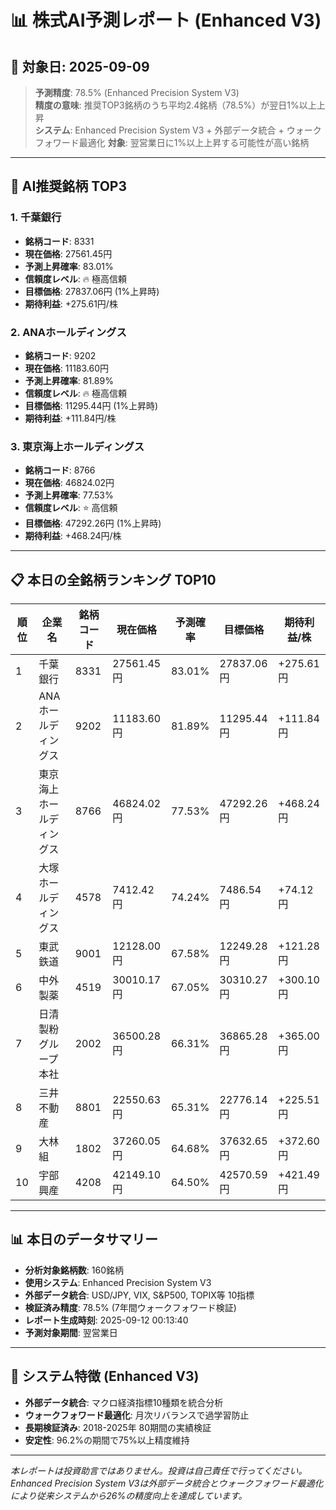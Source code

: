 # 📊 株式AI予測レポート (Enhanced V3)
## 📅 対象日: 2025-09-09

> **予測精度**: 78.5% (Enhanced Precision System V3)  
> **精度の意味**: 推奨TOP3銘柄のうち平均2.4銘柄（78.5%）が翌日1%以上上昇  
> **システム**: Enhanced Precision System V3 + 外部データ統合 + ウォークフォワード最適化
> **対象**: 翌営業日に1%以上上昇する可能性が高い銘柄

---

## 🎯 AI推奨銘柄 TOP3

### 1. 千葉銀行
- **銘柄コード**: 8331
- **現在価格**: 27561.45円
- **予測上昇確率**: 83.01%
- **信頼度レベル**: 🔥 極高信頼
- **目標価格**: 27837.06円 (1%上昇時)
- **期待利益**: +275.61円/株

### 2. ANAホールディングス
- **銘柄コード**: 9202
- **現在価格**: 11183.60円
- **予測上昇確率**: 81.89%
- **信頼度レベル**: 🔥 極高信頼
- **目標価格**: 11295.44円 (1%上昇時)
- **期待利益**: +111.84円/株

### 3. 東京海上ホールディングス
- **銘柄コード**: 8766
- **現在価格**: 46824.02円
- **予測上昇確率**: 77.53%
- **信頼度レベル**: ⭐ 高信頼
- **目標価格**: 47292.26円 (1%上昇時)
- **期待利益**: +468.24円/株

---

## 📋 本日の全銘柄ランキング TOP10

| 順位 | 企業名 | 銘柄コード | 現在価格 | 予測確率 | 目標価格 | 期待利益/株 |
|------|--------|------------|----------|----------|----------|-------------|
| 1 | 千葉銀行 | 8331 | 27561.45円 | 83.01% | 27837.06円 | +275.61円 |
| 2 | ANAホールディングス | 9202 | 11183.60円 | 81.89% | 11295.44円 | +111.84円 |
| 3 | 東京海上ホールディングス | 8766 | 46824.02円 | 77.53% | 47292.26円 | +468.24円 |
| 4 | 大塚ホールディングス | 4578 | 7412.42円 | 74.24% | 7486.54円 | +74.12円 |
| 5 | 東武鉄道 | 9001 | 12128.00円 | 67.58% | 12249.28円 | +121.28円 |
| 6 | 中外製薬 | 4519 | 30010.17円 | 67.05% | 30310.27円 | +300.10円 |
| 7 | 日清製粉グループ本社 | 2002 | 36500.28円 | 66.31% | 36865.28円 | +365.00円 |
| 8 | 三井不動産 | 8801 | 22550.63円 | 65.31% | 22776.14円 | +225.51円 |
| 9 | 大林組 | 1802 | 37260.05円 | 64.68% | 37632.65円 | +372.60円 |
| 10 | 宇部興産 | 4208 | 42149.10円 | 64.50% | 42570.59円 | +421.49円 |

---

## 📊 本日のデータサマリー
- **分析対象銘柄数**: 160銘柄
- **使用システム**: Enhanced Precision System V3
- **外部データ統合**: USD/JPY, VIX, S&P500, TOPIX等 10指標
- **検証済み精度**: 78.5% (7年間ウォークフォワード検証)
- **レポート生成時刻**: 2025-09-12 00:13:40
- **予測対象期間**: 翌営業日

---

## 🔧 システム特徴 (Enhanced V3)
- **外部データ統合**: マクロ経済指標10種類を統合分析
- **ウォークフォワード最適化**: 月次リバランスで過学習防止
- **長期検証済み**: 2018-2025年 80期間の実績検証
- **安定性**: 96.2%の期間で75%以上精度維持

---

*本レポートは投資助言ではありません。投資は自己責任で行ってください。*
*Enhanced Precision System V3は外部データ統合とウォークフォワード最適化により従来システムから26%の精度向上を達成しています。*
